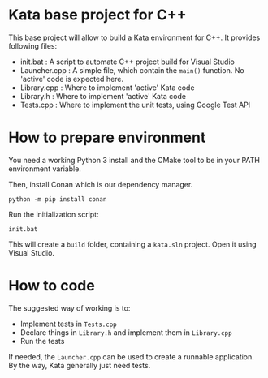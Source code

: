 # Kata base project for C++
This base project will allow to build a Kata environment for C++.
It provides following files:
* init.bat      : A script to automate C++ project build for Visual Studio
* Launcher.cpp  : A simple file, which contain the `main()` function. No 'active' code is expected here.
* Library.cpp   : Where to implement 'active' Kata code
* Library.h     : Where to implement 'active' Kata code
* Tests.cpp     : Where to implement the unit tests, using Google Test API

# How to prepare environment
You need a working Python 3 install and the CMake tool to be in your PATH environment variable.

Then, install Conan which is our dependency manager.

```
python -m pip install conan
```

Run the initialization script:
```
init.bat
```

This will create a `build` folder, containing a `kata.sln` project. Open it using Visual Studio.

# How to code
The suggested way of working is to:
* Implement tests in `Tests.cpp`
* Declare things in `Library.h` and implement them in `Library.cpp`
* Run the tests

If needed, the `Launcher.cpp` can be used to create a runnable application. By the way, Kata generally just need tests. 
